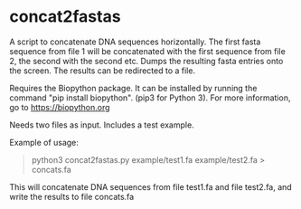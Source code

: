 # concat2fastas
A script to concatenate DNA sequences horizontally. 
The first fasta sequence from file 1 will be concatenated with the first sequence from file 2, the second with the second etc. 
Dumps the resulting fasta entries onto the screen. The results can be redirected to a file.

Requires the Biopython package. It can be installed by running the command "pip install biopython". (pip3 for Python 3). For more information, go to https://biopython.org


Needs two files as input. Includes a test example. 

Example of usage: 
>python3 concat2fastas.py example/test1.fa example/test2.fa > concats.fa

This will concatenate DNA sequences from file test1.fa and file test2.fa, and write the results to file concats.fa
